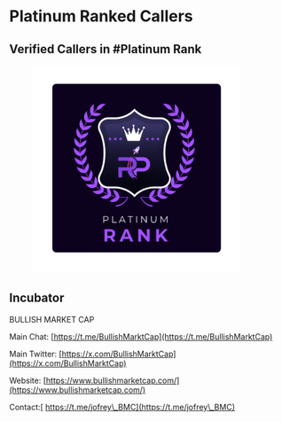 # Platinum Ranked Callers

## Verified Callers in #Platinum Rank

<figure><img src="../../.gitbook/assets/4 (2).png" alt="" width="375"><figcaption></figcaption></figure>

## Incubator

BULLISH MARKET CAP

Main Chat: [https://t.me/BullishMarktCap](https://t.me/BullishMarktCap)

Main Twitter: [https://x.com/BullishMarktCap](https://x.com/BullishMarktCap)

Website: [https://www.bullishmarketcap.com/](https://www.bullishmarketcap.com/)

Contact:[ https://t.me/jofrey\_BMC](https://t.me/jofrey\_BMC)
